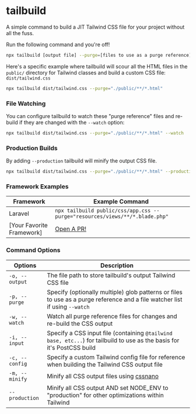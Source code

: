 # tailbuild

A simple command to build a JIT Tailwind CSS file for your project without all the fuss.

Run the following command and you're off!

```bash
npx tailbuild [output file] --purge=[files to use as a purge reference]
```

Here's a specific example where tailbuild will scour all the HTML files in the `public/` directory for Tailwind classes and build a custom CSS file: `dist/tailwind.css`

```bash
npx tailbuild dist/tailwind.css --purge="./public/**/*.html"
```

### File Watching
You can configure tailbuild to watch these "purge reference" files and re-build if they are changed with the `--watch` option:

```bash
npx tailbuild dist/tailwind.css --purge="./public/**/*.html" --watch
```

### Production Builds
By adding `--production` tailbuild will minify the output CSS file.

```bash
npx tailbuild dist/tailwind.css --purge="./public/**/*.html" --production
```

### Framework Examples
| Framework | Example Command |
| --- | --- |
| Laravel | `npx tailbuild public/css/app.css --purge="resources/views/**/*.blade.php"` |
| [Your Favorite Framework] | [Open A PR!](https://github.com/calebporzio/tailbuild/pulls) |

### Command Options
| Options | Description |
| --- | --- |
| `-o, --output` | The file path to store tailbuild's output Tailwind CSS file |
| `-p, --purge` | Specify (optionally multiple) glob patterns or files to use as a purge reference and a file watcher list if using `--watch` |
| `-w, --watch` | Watch all purge reference files for changes and re-build the CSS output |
| `-i, --input` | Specify a CSS input file (containing `@tailwind base, etc...`) for tailbuild to use as the basis for it's PostCSS build |
| `-c, --config` | Specify a custom Tailwind config file for reference when building the Tailwind CSS output file |
| `-m, --minify` | Minify all CSS output files using [cssnano](https://github.com/cssnano/cssnano) |
| `--production` | Minify all CSS output AND set NODE_ENV to "production" for other optimizations within Tailwind |
